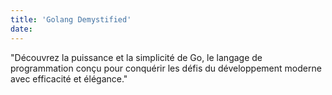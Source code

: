 ```yaml
---
title: 'Golang Demystified'
date: 
---
```


"Découvrez la puissance et la simplicité de Go, le langage de programmation conçu pour conquérir les défis du développement moderne avec efficacité et élégance."
